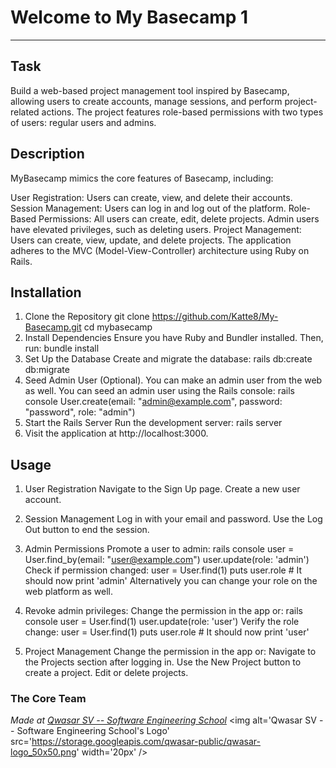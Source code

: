 # Welcome to My Basecamp 1
***

## Task
Build a web-based project management tool inspired by Basecamp, allowing users to create accounts, manage sessions, and perform project-related actions. The project features role-based permissions with two types of users: regular users and admins.

## Description
MyBasecamp mimics the core features of Basecamp, including:

User Registration: Users can create, view, and delete their accounts.
Session Management: Users can log in and log out of the platform.
Role-Based Permissions: All users can create, edit, delete projects. Admin users have elevated privileges, such as deleting users.
Project Management: Users can create, view, update, and delete projects.
The application adheres to the MVC (Model-View-Controller) architecture using Ruby on Rails.

## Installation
1. Clone the Repository
git clone https://github.com/Katte8/My-Basecamp.git
cd mybasecamp
2. Install Dependencies
Ensure you have Ruby and Bundler installed. Then, run:
bundle install
3. Set Up the Database
Create and migrate the database:
rails db:create db:migrate
4. Seed Admin User (Optional). You can make an admin user from the web as well.
You can seed an admin user using the Rails console:
rails console
User.create(email: "admin@example.com", password: "password", role: "admin")
5. Start the Rails Server
Run the development server:
rails server
6. Visit the application at http://localhost:3000.

## Usage
1. User Registration
Navigate to the Sign Up page.
Create a new user account.

2. Session Management
Log in with your email and password.
Use the Log Out button to end the session.

3. Admin Permissions
Promote a user to admin:
rails console
user = User.find_by(email: "user@example.com")
user.update(role: 'admin')
Check if permission changed:
user = User.find(1)
puts user.role # It should now print 'admin'
Alternatively you can change your role on the web platform as well.

4. Revoke admin privileges:
Change the permission in the app or:
rails console
user = User.find(1)
user.update(role: 'user')
Verify the role change:
user = User.find(1)
puts user.role  # It should now print 'user'

5. Project Management
Change the permission in the app or:
Navigate to the Projects section after logging in.
Use the New Project button to create a project.
Edit or delete projects.

### The Core Team

<span><i>Made at <a href='https://qwasar.io'>Qwasar SV -- Software Engineering School</a></i></span>
<span><img alt='Qwasar SV -- Software Engineering School's Logo' src='https://storage.googleapis.com/qwasar-public/qwasar-logo_50x50.png' width='20px' /></span>


